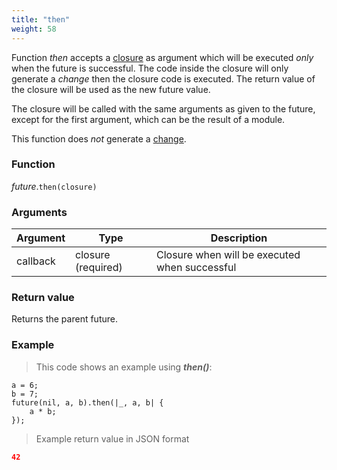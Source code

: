 ```yaml
---
title: "then"
weight: 58
---
```


Function *then* accepts a [closure](../../closure) as argument which
will be executed *only* when the future is successful. The code inside the closure
will only generate a *change* then the closure code is executed. The return value of the
closure will be used as the new future value.

The closure will be called with the same arguments as given to the future, except for the first argument, which can be the result of a module.

This function does *not* generate a [change](../../../overview/changes).

### Function

*future*.`then(closure)`

### Arguments

Argument | Type | Description
-------- | ---- | -----------
callback | closure (required) | Closure when will be executed when successful

### Return value

Returns the parent future.

### Example

> This code shows an example using ***then()***:

```thingsdb,json_response
a = 6;
b = 7;
future(nil, a, b).then(|_, a, b| {
    a * b;
});
```

> Example return value in JSON format

```json
42
```
